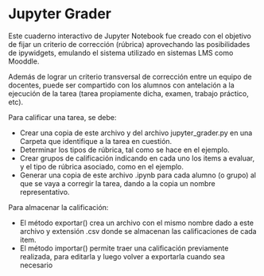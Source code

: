 # Jupyter Grader

Este cuaderno interactivo de Jupyter Notebook fue creado con el objetivo de fijar un criterio de corrección (rúbrica) aprovechando las posibilidades de ipywidgets, emulando el sistema utilizado en sistemas LMS como Mooddle.

Además de lograr un criterio transversal de corrección entre un equipo de docentes, puede ser compartido con los alumnos con antelación a la ejecución de la tarea (tarea propiamente dicha, examen, trabajo práctico, etc).

Para calificar una tarea, se debe:
- Crear una copia de este archivo y del archivo jupyter_grader.py en una Carpeta que identifique a la tarea en cuestión. 
- Determinar los tipos de rúbrica, tal como se hace en el ejemplo.
- Crear grupos de calificación indicando en cada uno los items a evaluar, y el tipo de rúbrica asociado, como en el ejemplo.
- Generar una copia de este archivo .ipynb para cada alumno (o grupo) al que se vaya a corregir la tarea, dando a la copia un nombre representativo.

Para almacenar la calificación:
- El método exportar() crea un archivo con el mismo nombre dado a este archivo y extensión .csv donde se almacenan las calificaciones de cada item.
- El método importar() permite traer una calificación previamente realizada, para editarla y luego volver a exportarla cuando sea necesario
